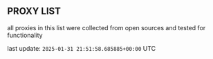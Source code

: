 ## PROXY LIST

all proxies in this list were collected from open sources and tested for functionality

last update: `2025-01-31 21:51:58.685885+00:00` UTC